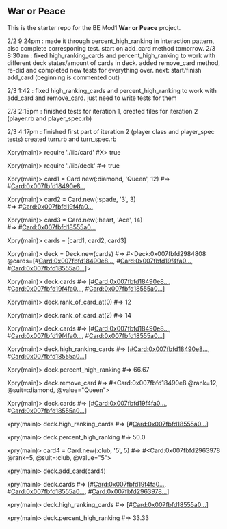 ## War or Peace

This is the starter repo for the BE Mod1 **War or Peace** project.


2/2 9:24pm : made it through percent_high_ranking in interaction pattern, also complete corresponing test. start on add_card method tomorrow.
2/3 8:30am : fixed high_ranking_cards and percent_high_ranking to work with different deck states/amount of cards in deck. added remove_card method, re-did and completed new tests for everything over.  next: start/finish add_card (beginning is commented out)

2/3 1:42 : fixed high_ranking_cards and percent_high_ranking to work with add_card and remove_card. just need to write tests for them

2/3 2:15pm : finished tests for iteration 1, created files for iteration 2 (player.rb and player_spec.rb)

2/3 4:17pm : finished first part of iteration 2 (player class and player_spec tests) created turn.rb and turn_spec.rb



Xpry(main)> require './lib/card'
#X> true

Xpry(main)> require './lib/deck'
#=> true

Xpry(main)> card1 = Card.new(:diamond, 'Queen', 12)
#=> #<Card:0x007fbfd18490e8...>

Xpry(main)> card2 = Card.new(:spade, '3', 3)    
#=> #<Card:0x007fbfd19f4fa0...>

Xpry(main)> card3 = Card.new(:heart, 'Ace', 14)    
#=> #<Card:0x007fbfd18555a0...>

Xpry(main)> cards = [card1, card2, card3]

Xpry(main)> deck = Deck.new(cards)
#=> #<Deck:0x007fbfd2984808 @cards=[#<Card:0x007fbfd18490e8...>, #<Card:0x007fbfd19f4fa0...>, #<Card:0x007fbfd18555a0...>]>

Xpry(main)> deck.cards
#=> [#<Card:0x007fbfd18490e8...>, #<Card:0x007fbfd19f4fa0...>, #<Card:0x007fbfd18555a0...>]

Xpry(main)> deck.rank_of_card_at(0)
#=> 12

Xpry(main)> deck.rank_of_card_at(2)
#=> 14

Xpry(main)> deck.cards
#=> [#<Card:0x007fbfd18490e8...>, #<Card:0x007fbfd19f4fa0...>, #<Card:0x007fbfd18555a0...>]

Xpry(main)> deck.high_ranking_cards
#=> [#<Card:0x007fbfd18490e8...>, #<Card:0x007fbfd18555a0...>]

Xpry(main)> deck.percent_high_ranking
#=> 66.67

Xpry(main)> deck.remove_card
#=> #<Card:0x007fbfd18490e8 @rank=12, @suit=:diamond, @value="Queen">

Xpry(main)> deck.cards
#=> [#<Card:0x007fbfd19f4fa0...>, #<Card:0x007fbfd18555a0...>]

xpry(main)> deck.high_ranking_cards
#=> [#<Card:0x007fbfd18555a0...>]

xpry(main)> deck.percent_high_ranking
#=> 50.0

xpry(main)> card4 = Card.new(:club, '5', 5)
#=> #<Card:0x007fbfd2963978 @rank=5, @suit=:club, @value="5">

xpry(main)> deck.add_card(card4)

xpry(main)> deck.cards
#=> [#<Card:0x007fbfd19f4fa0...>, #<Card:0x007fbfd18555a0...>, #<Card:0x007fbfd2963978...>]

xpry(main)> deck.high_ranking_cards
#=> [#<Card:0x007fbfd18555a0...>]

xpry(main)> deck.percent_high_ranking
#=> 33.33

